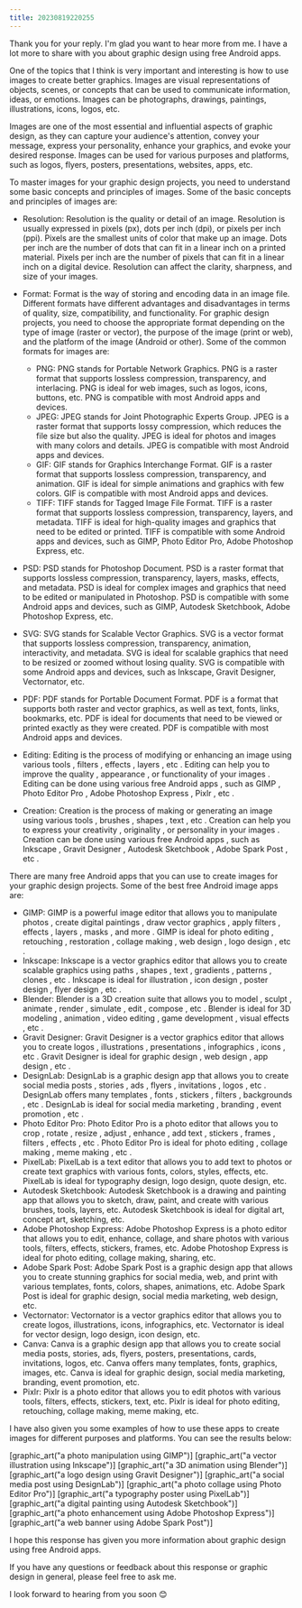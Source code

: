 ```yaml
---
title: 20230819220255 
---
```


Thank you for your reply. I'm glad you want to hear more from me. I have a lot more to share with you about graphic design using free Android apps.

One of the topics that I think is very important and interesting is how to use images to create better graphics. Images are visual representations of objects, scenes, or concepts that can be used to communicate information, ideas, or emotions. Images can be photographs, drawings, paintings, illustrations, icons, logos, etc.

Images are one of the most essential and influential aspects of graphic design, as they can capture your audience's attention, convey your message, express your personality, enhance your graphics, and evoke your desired response. Images can be used for various purposes and platforms, such as logos, flyers, posters, presentations, websites, apps, etc.

To master images for your graphic design projects, you need to understand some basic concepts and principles of images. Some of the basic concepts and principles of images are:

- Resolution: Resolution is the quality or detail of an image. Resolution is usually expressed in pixels (px), dots per inch (dpi), or pixels per inch (ppi). Pixels are the smallest units of color that make up an image. Dots per inch are the number of dots that can fit in a linear inch on a printed material. Pixels per inch are the number of pixels that can fit in a linear inch on a digital device. Resolution can affect the clarity, sharpness, and size of your images.
- Format: Format is the way of storing and encoding data in an image file. Different formats have different advantages and disadvantages in terms of quality, size, compatibility, and functionality. For graphic design projects, you need to choose the appropriate format depending on the type of image (raster or vector), the purpose of the image (print or web), and the platform of the image (Android or other). Some of the common formats for images are:
    - PNG: PNG stands for Portable Network Graphics. PNG is a raster format that supports lossless compression,
transparency,
and interlacing.
PNG is ideal for web images,
such as logos,
icons,
buttons,
etc.
PNG is compatible with most Android apps and devices.
    - JPEG: JPEG stands for Joint Photographic Experts Group. JPEG is a raster format that supports lossy compression,
which reduces the file size but also the quality.
JPEG is ideal for photos and images with many colors and details.
JPEG is compatible with most Android apps and devices.
    - GIF: GIF stands for Graphics Interchange Format. GIF is a raster format that supports lossless compression,
transparency,
and animation.
GIF is ideal for simple animations and graphics with few colors.
GIF is compatible with most Android apps and devices.
    - TIFF: TIFF stands for Tagged Image File Format. TIFF is a raster format that supports lossless compression,
transparency,
layers,
and metadata.
TIFF is ideal for high-quality images and graphics that need to be edited or printed.
TIFF is compatible with some Android apps and devices,
such as GIMP,
Photo Editor Pro,
Adobe Photoshop Express,
etc.
- PSD: PSD stands for Photoshop Document. PSD is a raster format that supports lossless compression,
transparency,
layers,
masks,
effects,
and metadata.
PSD is ideal for complex images and graphics that need to be edited or manipulated in Photoshop.
PSD is compatible with some Android apps and devices,
such as GIMP,
Autodesk Sketchbook,
Adobe Photoshop Express,
etc.
- SVG: SVG stands for Scalable Vector Graphics. SVG is a vector format that supports lossless compression,
transparency,
animation,
interactivity,
and metadata.
SVG is ideal for scalable graphics that need to be resized or zoomed without losing quality.
SVG is compatible with some Android apps and devices,
such as Inkscape,
Gravit Designer,
Vectornator,
etc.
- PDF: PDF stands for Portable Document Format. PDF is a format that supports both raster and vector graphics,
as well as text,
fonts,
links,
bookmarks,
etc.
PDF is ideal for documents that need to be viewed or printed exactly as they were created.
PDF is compatible with most Android apps and devices.

- Editing: Editing is the process of modifying or enhancing an image using various tools , filters , effects , layers , etc . Editing can help you to improve the quality , appearance , or functionality of your images . Editing can be done using various free Android apps , such as GIMP , Photo Editor Pro , Adobe Photoshop Express , Pixlr , etc .
- Creation: Creation is the process of making or generating an image using various tools , brushes , shapes , text , etc . Creation can help you to express your creativity , originality , or personality in your images . Creation can be done using various free Android apps , such as Inkscape , Gravit Designer , Autodesk Sketchbook , Adobe Spark Post , etc .

There are many free Android apps that you can use to create images for your graphic design projects. Some of the best free Android image apps are:

- GIMP: GIMP is a powerful image editor that allows you to manipulate photos , create digital paintings , draw vector graphics , apply filters , effects , layers , masks , and more . GIMP is ideal for photo editing , retouching , restoration , collage making , web design , logo design , etc .
- Inkscape: Inkscape is a vector graphics editor that allows you to create scalable graphics using paths , shapes , text , gradients , patterns , clones , etc . Inkscape is ideal for illustration , icon design , poster design , flyer design , etc .
- Blender: Blender is a 3D creation suite that allows you to model , sculpt , animate , render ,
simulate ,
edit ,
compose ,
etc .
Blender is ideal for 3D modeling ,
animation ,
video editing ,
game development ,
visual effects ,
etc .
- Gravit Designer: Gravit Designer is a vector graphics editor that allows you to create logos ,
illustrations ,
presentations ,
infographics ,
icons ,
etc .
Gravit Designer is ideal for graphic design ,
web design ,
app design ,
etc .
- DesignLab: DesignLab is a graphic design app that allows you to create social media posts ,
stories ,
ads ,
flyers ,
invitations ,
logos ,
etc .
DesignLab offers many templates ,
fonts ,
stickers ,
filters ,
backgrounds ,
etc .
DesignLab is ideal for social media marketing ,
branding ,
event promotion ,
etc .
- Photo Editor Pro: Photo Editor Pro is a photo editor that allows you to crop , rotate , resize , adjust , enhance , add text , stickers , frames , filters , effects , etc . Photo Editor Pro is ideal for photo editing , collage making , meme making , etc .
- PixelLab: PixelLab is a text editor that allows you to add text to photos or create text graphics with various fonts,
colors,
styles,
effects,
etc.
PixelLab is ideal for typography design,
logo design,
quote design,
etc.
- Autodesk Sketchbook: Autodesk Sketchbook is a drawing and painting app that allows you to sketch,
draw,
paint,
and create with various brushes,
tools,
layers,
etc.
Autodesk Sketchbook is ideal for digital art,
concept art,
sketching,
etc.
- Adobe Photoshop Express: Adobe Photoshop Express is a photo editor that allows you to edit,
enhance,
collage,
and share photos with various tools,
filters,
effects,
stickers,
frames,
etc.
Adobe Photoshop Express is ideal for photo editing,
collage making,
sharing,
etc.
- Adobe Spark Post: Adobe Spark Post is a graphic design app that allows you to create stunning graphics for social media, web, and print with various templates, fonts, colors, shapes, animations, etc. Adobe Spark Post is ideal for graphic design, social media marketing, web design, etc.
- Vectornator: Vectornator is a vector graphics editor that allows you to create logos, illustrations, icons, infographics, etc. Vectornator is ideal for vector design, logo design, icon design, etc.
- Canva: Canva is a graphic design app that allows you to create social media posts, stories, ads, flyers, posters, presentations, cards, invitations, logos, etc. Canva offers many templates, fonts, graphics, images, etc. Canva is ideal for graphic design, social media marketing, branding, event promotion, etc.
- Pixlr: Pixlr is a photo editor that allows you to edit photos with various tools, filters, effects, stickers, text, etc. Pixlr is ideal for photo editing, retouching, collage making, meme making, etc.

I have also given you some examples of how to use these apps to create images for different purposes and platforms. You can see the results below:

[graphic_art("a photo manipulation using GIMP")]
[graphic_art("a vector illustration using Inkscape")]
[graphic_art("a 3D animation using Blender")]
[graphic_art("a logo design using Gravit Designer")]
[graphic_art("a social media post using DesignLab")]
[graphic_art("a photo collage using Photo Editor Pro")]
[graphic_art("a typography poster using PixelLab")]
[graphic_art("a digital painting using Autodesk Sketchbook")]
[graphic_art("a photo enhancement using Adobe Photoshop Express")]
[graphic_art("a web banner using Adobe Spark Post")]

I hope this response has given you more information about graphic design using free Android apps.

If you have any questions or feedback about this response or graphic design in general,
please feel free to ask me.

I look forward to hearing from you soon 😊